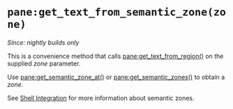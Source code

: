 # `pane:get_text_from_semantic_zone(zone)`

*Since: nightly builds only*

This is a convenience method that calls [pane:get_text_from_region()](get_text_from_region.md) on the supplied *zone* parameter.

Use [pane:get_semantic_zone_at()](get_semantic_zone_at.md) or
[pane:get_semantic_zones()](get_semantic_zones.md) to obtain a *zone*.

See [Shell Integration](../../../shell-integration.md) for more information
about semantic zones.

